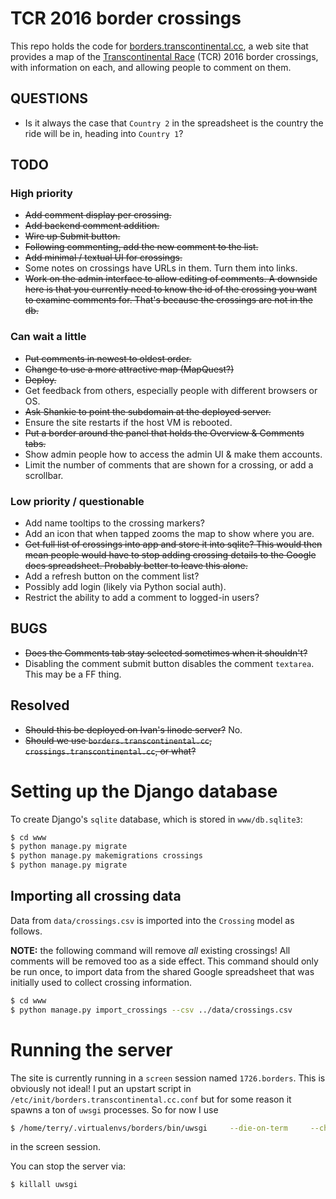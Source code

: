 # TCR 2016 border crossings

This repo holds the code for
[borders.transcontinental.cc](http://borders.transcontinental.cc), a web
site that provides a map of the
[Transcontinental Race](http://www.transcontinental.cc/) (TCR) 2016 border
crossings, with information on each, and allowing people to comment on
them.

## QUESTIONS

* Is it always the case that `Country 2` in the spreadsheet is the country
  the ride will be in, heading into `Country 1`?

## TODO

### High priority

* <s>Add comment display per crossing.</s>
* <s>Add backend comment addition.</s>
* <s>Wire up Submit button.</s>
* <s>Following commenting, add the new comment to the list.</s>
* <s>Add minimal / textual UI for crossings.</s>
* Some notes on crossings have URLs in them. Turn them into links.
* <s>Work on the admin interface to allow editing of comments. A downside here
  is that you currently need to know the id of the crossing you want to
  examine comments for. That's because the crossings are not in the db.</s>

### Can wait a little

* <s>Put comments in newest to oldest order.</s>
* <s>Change to use a more attractive map (MapQuest?)</s>
* <s>Deploy.</s>
* Get feedback from others, especially people with different browsers or OS.
* <s>Ask Shankie to point the subdomain at the deployed server.</s>
* Ensure the site restarts if the host VM is rebooted.
* <s>Put a border around the panel that holds the Overview & Comments tabs.</s>
* Show admin people how to access the admin UI & make them accounts.
* Limit the number of comments that are shown for a crossing, or add a scrollbar.

### Low priority / questionable

* Add name tooltips to the crossing markers?
* Add an icon that when tapped zooms the map to show where you are.
* <s>Get full list of crossings into app and store it into sqlite? This would
  then mean people would have to stop adding crossing details to the Google
  docs spreadsheet. Probably better to leave this alone.</s>
* Add a refresh button on the comment list?
* Possibly add login (likely via Python social auth).
* Restrict the ability to add a comment to logged-in users?

## BUGS

* <s>Does the Comments tab stay selected sometimes when it shouldn't?</s>
* Disabling the comment submit button disables the comment `textarea`. This may be a FF thing.

## Resolved

* <s>Should this be deployed on Ivan's linode server?</s> No.
* <s>Should we use `borders.transcontinental.cc`,
  `crossings.transcontinental.cc`, or what?</s>

# Setting up the Django database

To create Django's `sqlite` database, which is stored in `www/db.sqlite3`:

```sh
$ cd www
$ python manage.py migrate
$ python manage.py makemigrations crossings
$ python manage.py migrate
```

## Importing all crossing data

Data from `data/crossings.csv` is imported into the `Crossing` model as
follows.

**NOTE:** the following command will remove *all* existing crossings!
All comments will be removed too as a side effect. This command should only
be run once, to import data from the shared Google spreadsheet that was
initially used to collect crossing information.

```sh
$ cd www
$ python manage.py import_crossings --csv ../data/crossings.csv
```

# Running the server

The site is currently running in a `screen` session named `1726.borders`.
This is obviously not ideal! I put an upstart script in
`/etc/init/borders.transcontinental.cc.conf` but for some reason it spawns
a ton of `uwsgi` processes. So for now I use

```sh
$ /home/terry/.virtualenvs/borders/bin/uwsgi     --die-on-term     --chdir=/opt/borders/borders.transcontinental.cc/www     --module=server.wsgi:application     --env DJANGO_SETTINGS_MODULE=server.settings     --master     --pidfile=/run/uwsgi.pid     --socket=/opt/borders/server.sock     --processes=5     --uid=1004 --gid=1004     --harakiri=20     --max-requests=5000     --vacuum     --home=/home/terry/.virtualenvs/borders     --daemonize=/var/log/uwsgi/borders.log
```

in the screen session.

You can stop the server via:

```sh
$ killall uwsgi
```
